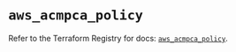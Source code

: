 # `aws_acmpca_policy`

Refer to the Terraform Registry for docs: [`aws_acmpca_policy`](https://registry.terraform.io/providers/hashicorp/aws/4.67.0/docs/resources/acmpca_policy).
